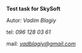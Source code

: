 **Test task for SkySoft**


Autor: _Vadim Blagiy_

tel: _096 128 03 61_

mail: _*vadblagiy@gmail.com*_

